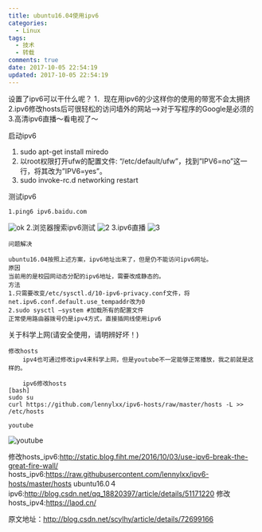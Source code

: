 ```yaml
---
title: ubuntu16.04使用ipv6
categories:
  - Linux
tags:
  - 技术
  - 转载
comments: true
date: 2017-10-05 22:54:19
updated: 2017-10-05 22:54:19
---
```

设置了ipv6可以干什么呢？
1．现在用ipv6的少这样你的使用的带宽不会太拥挤
2.ipv6修改hosts后可很轻松的访问墙外的网站-->对于写程序的Google是必须的
3.高清ipv6直播～看电视了～

<!-- more -->
启动ipv6
1. sudo apt-get install miredo
2. 以root权限打开ufw的配置文件: “/etc/default/ufw”，找到”IPV6=no”这一行，将其改为”IPV6=yes”。
3. sudo invoke-rc.d networking restart

测试ipv6

    1.ping6 ipv6.baidu.com
![ok](assets/ubuntu16.04使用ipv6/ubuntu16-04使用ipv6-8873e.png)
    2.浏览器搜索ipv6测试
![2](assets/ubuntu16.04使用ipv6/ubuntu16-04使用ipv6-bf12f.png)
    3.ipv6直播
![3](assets/ubuntu16.04使用ipv6/ubuntu16-04使用ipv6-6d95e.png)

    问题解决

    ubuntu16.04按照上述方案，ipv6地址出来了，但是仍不能访问ipv6网址。
    原因
    当前用的是校园网动态分配的ipv6地址，需要改成静态的。
    方法
    1.只需要改变/etc/sysctl.d/10-ipv6-privacy.conf文件，将net.ipv6.conf.default.use_tempaddr改为0
    2.sudo sysctl –system #加载所有的配置文件
    正常使用路由器拨号仍是ipv4方式，直接插网线使用ipv6

关于科学上网(请安全使用，请明辨好坏！)

    修改hosts
        ipv4也可通过修改ipv4来科学上网，但是youtube不一定能够正常播放，我之前就是这样的。

        ipv6修改hosts
    [bash]
    sudo su
    curl https://github.com/lennylxx/ipv6-hosts/raw/master/hosts -L >> /etc/hosts

    youtube
![youtube](assets/ubuntu16-04使用ipv6-7f17a.png)

修改hosts_ipv6:http://static.blog.fiht.me/2016/10/03/use-ipv6-break-the-great-fire-wall/
hosts_ipv6:https://raw.githubusercontent.com/lennylxx/ipv6-hosts/master/hosts
ubuntu16.0４ipv6:http://blog.csdn.net/qq_18820397/article/details/51171220
修改hosts_ipv4:https://laod.cn/

原文地址：http://blog.csdn.net/scylhy/article/details/72699166
